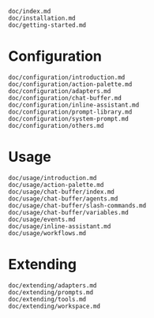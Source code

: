 
```{.include}
doc/index.md
doc/installation.md
doc/getting-started.md
```

# Configuration
```{.include shift-heading-level-by=1}
doc/configuration/introduction.md
doc/configuration/action-palette.md
doc/configuration/adapters.md
doc/configuration/chat-buffer.md
doc/configuration/inline-assistant.md
doc/configuration/prompt-library.md
doc/configuration/system-prompt.md
doc/configuration/others.md
```

# Usage
```{.include shift-heading-level-by=1}
doc/usage/introduction.md
doc/usage/action-palette.md
doc/usage/chat-buffer/index.md
doc/usage/chat-buffer/agents.md
doc/usage/chat-buffer/slash-commands.md
doc/usage/chat-buffer/variables.md
doc/usage/events.md
doc/usage/inline-assistant.md
doc/usage/workflows.md
```

# Extending
```{.include shift-heading-level-by=1}
doc/extending/adapters.md
doc/extending/prompts.md
doc/extending/tools.md
doc/extending/workspace.md
```
